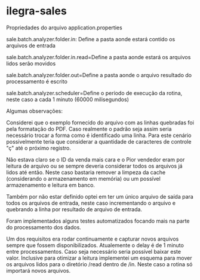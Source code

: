 # ilegra-sales

Propriedades do arquivo application.properties

sale.batch.analyzer.folder.in: Define a pasta aonde estará contido os arquivos de entrada

sale.batch.analyzer.folder.in.read=Define a pasta aonde estará os arquivos lidos serão movidos

sale.batch.analyzer.folder.out=Define a pasta aonde o arquivo resultado do processamento é escrito

sale.batch.analyzer.scheduler=Define o período de execução da rotina, neste caso a cada 1 minuto (60000 milisegundos)


Algumas observações: 

Considerei que o exemplo fornecido do arquivo com as linhas quebradas foi pela formatação do PDF. Caso realmente o padrão seja assim seria necessário trocar a
forma como é identificado uma linha. Para este cenário possivelmente teria que considerar a quantidade de caracteres de controle "ç" até o próximo registro.

Não estava claro se o ID da venda mais cara e o Pior vendedor eram por leitura de arquivo ou 
se sempre deveria considerar todos os arquivos já lidos até então. Neste caso bastaria remover a limpeza da cache (considerando o armazenamento em memória)
ou um possível armazenamento e leitura em banco.

Também por não estar definido optei em ter um único arquivo de saída para todos os arquivos de entrada, neste caso incrementando o arquivo e 
quebrando a linha por resultado de arquivo de entrada.

Foram implementados alguns testes automatizados focando mais na parte do processamento dos dados.

Um dos requisitos era rodar continuamente e capturar novos arquivos sempre que fossem disponibilizados. Atualemente o delay é de 1 minuto entre processamentos.
Caso seja necessário seria possível baixar este valor. Inclusive para otimizar a leitura implementei um esquema para mover os arquivos lidos para o diretório
/read dentro de /in. Neste caso a rotina só importará novos arquivos.
